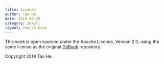 ```yaml
---
title: License
author: Tao He
date: 2019-04-29
category: Jekyll
layout: search-base
---
```


This work is open sourced under the Apache License, Version 2.0, using the
same license as the original [GitBook](https://github.com/GitbookIO/gitbook) repository.

Copyright 2019 Tao He.
